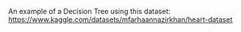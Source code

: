 An example of a Decision Tree using this dataset: https://www.kaggle.com/datasets/mfarhaannazirkhan/heart-dataset
